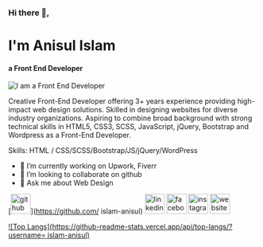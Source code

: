 ### Hi there 👋, 
# I'm Anisul Islam
#### a Front End Developer
![I am a Front End Developer](https://media-exp1.licdn.com/dms/image/C5616AQEgBwd3dN49Hw/profile-displaybackgroundimage-shrink_350_1400/0/1662473238601?e=1668038400&v=beta&t=WQO-5J2YbLdP8Kw4Km6DeYZATuNRMAOl4IyVxEPsNNQ)

Creative Front-End Developer offering 3+ years experience providing high-impact web design solutions. Skilled in designing websites for diverse industry organizations. Aspiring to combine broad background with strong technical skills in HTML5, CSS3, SCSS, JavaScript, jQuery, Bootstrap and Wordpress as a Front-End Developer.

Skills: HTML / CSS/SCSS/Bootstrap/JS/jQuery/WordPress

- 🔭 I’m currently working on Upwork, Fiverr 
- 👯 I’m looking to collaborate on github 
- 💬 Ask me about Web Design 


[<img src='https://cdn.jsdelivr.net/npm/simple-icons@3.0.1/icons/github.svg' alt='github' height='40'>](https://github.com/ islam-anisul)  [<img src='https://cdn.jsdelivr.net/npm/simple-icons@3.0.1/icons/linkedin.svg' alt='linkedin' height='40'>](https://www.linkedin.com/in/the-anisul/)  [<img src='https://cdn.jsdelivr.net/npm/simple-icons@3.0.1/icons/facebook.svg' alt='facebook' height='40'>](https://www.facebook.com/theanisul)  [<img src='https://cdn.jsdelivr.net/npm/simple-icons@3.0.1/icons/instagram.svg' alt='instagram' height='40'>](https://www.instagram.com/theanisul/)  [<img src='https://cdn.jsdelivr.net/npm/simple-icons@3.0.1/icons/icloud.svg' alt='website' height='40'>](www.webriver.xyz/)  


[![Top Langs](https://github-readme-stats.vercel.app/api/top-langs/?username= islam-anisul)](https://github.com/anuraghazra/github-readme-stats)



